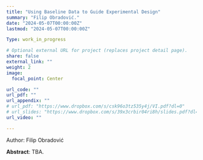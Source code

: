 ```yaml
---
title: "Using Baseline Data to Guide Experimental Design"
summary: "Filip Obradović."
date: "2024-05-07T00:00:00Z"
lastmod: "2024-05-07T00:00:00Z"

Type: work_in_progress

# Optional external URL for project (replaces project detail page).
share: false
external_link: ""
weight: 2
image:
  focal_point: Center

url_code: ""
url_pdf: ""
url_appendix: ""
# url_pdf: "https://www.dropbox.com/s/csk96o3tz535y4j/VI.pdf?dl=0"
# url_slides: "https://www.dropbox.com/s/39x3crbir04ri8h/slides.pdf?dl=0"
url_video: ""

---
```

Author: Filip Obradović

**Abstract**: TBA.

